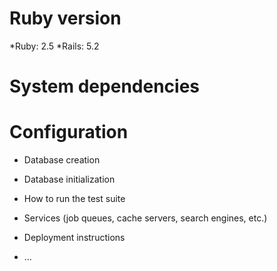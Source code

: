 # Ruby version

*Ruby: 2.5
*Rails: 5.2

# System dependencies

# Configuration

* Database creation

* Database initialization

* How to run the test suite

* Services (job queues, cache servers, search engines, etc.)

* Deployment instructions

* ...
